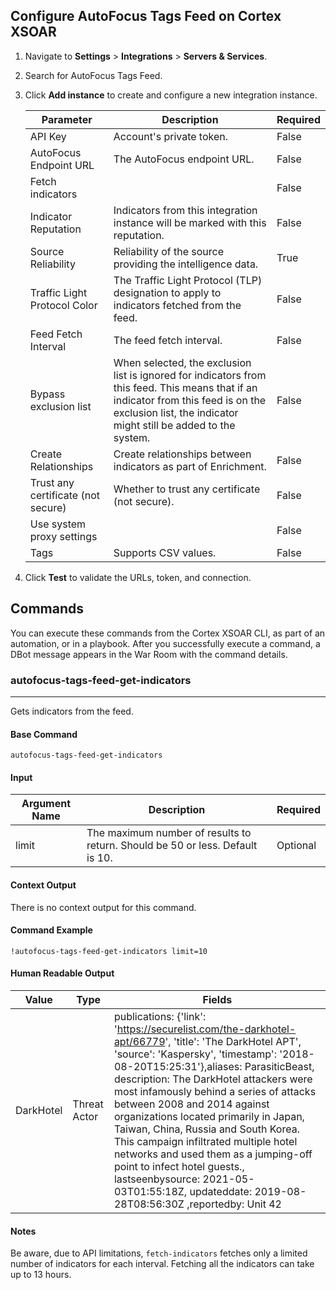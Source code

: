 ## Configure AutoFocus Tags Feed on Cortex XSOAR

1. Navigate to **Settings** > **Integrations** > **Servers & Services**.
2. Search for AutoFocus Tags Feed.
3. Click **Add instance** to create and configure a new integration instance.

    | **Parameter** | **Description** | **Required** |
    | --- | --- | --- |
    | API Key | Account's private token. | False |
    | AutoFocus Endpoint URL | The AutoFocus endpoint URL. | False |
    | Fetch indicators |  | False |
    | Indicator Reputation | Indicators from this integration instance will be marked with this reputation. | False |
    | Source Reliability | Reliability of the source providing the intelligence data. | True |
    | Traffic Light Protocol Color | The Traffic Light Protocol \(TLP\) designation to apply to indicators fetched from the feed. | False |
    | Feed Fetch Interval | The feed fetch interval. | False |
    | Bypass exclusion list | When selected, the exclusion list is ignored for indicators from this feed. This means that if an indicator from this feed is on the exclusion list, the indicator might still be added to the system. | False |
    | Create Relationships | Create relationships between indicators as part of Enrichment. | False |    
    | Trust any certificate (not secure) | Whether to trust any certificate (not secure). | False |
    | Use system proxy settings |  | False |
    | Tags | Supports CSV values. | False |

4. Click **Test** to validate the URLs, token, and connection.
## Commands
You can execute these commands from the Cortex XSOAR CLI, as part of an automation, or in a playbook.
After you successfully execute a command, a DBot message appears in the War Room with the command details.
### autofocus-tags-feed-get-indicators
***
Gets indicators from the feed.


#### Base Command

`autofocus-tags-feed-get-indicators`
#### Input

| **Argument Name** | **Description** | **Required** |
| --- | --- | --- |
| limit | The maximum number of results to return. Should be 50 or less. Default is 10. | Optional | 


#### Context Output

There is no context output for this command.

#### Command Example
```!autofocus-tags-feed-get-indicators limit=10```

#### Human Readable Output
Value |	Type	| Fields
|---|---|---|
DarkHotel|	Threat Actor|	publications: {'link': 'https://securelist.com/the-darkhotel-apt/66779', 'title': 'The DarkHotel APT', 'source': 'Kaspersky', 'timestamp': '2018-08-20T15:25:31'},aliases: ParasiticBeast, description: The DarkHotel attackers were most infamously behind a series of attacks between 2008 and 2014 against organizations located primarily in  Japan, Taiwan, China, Russia and South Korea. This campaign infiltrated multiple hotel networks and used them as a jumping-off point to infect hotel guests., lastseenbysource: 2021-05-03T01:55:18Z, updateddate: 2019-08-28T08:56:30Z ,reportedby: Unit 42

#### Notes
Be aware, due to API limitations, `fetch-indicators` fetches only a limited number of indicators for each interval.
Fetching all the indicators can take up to 13 hours. 
